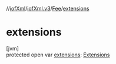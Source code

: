 //[iofXml](../../../index.md)/[iofXml.v3](../index.md)/[Fee](index.md)/[extensions](extensions.md)

# extensions

[jvm]\
protected open var [extensions](extensions.md): [Extensions](../-extensions/index.md)
